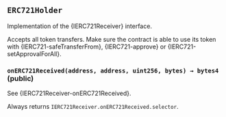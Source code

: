 ## `ERC721Holder`



Implementation of the {IERC721Receiver} interface.

Accepts all token transfers.
Make sure the contract is able to use its token with {IERC721-safeTransferFrom}, {IERC721-approve} or {IERC721-setApprovalForAll}.


### `onERC721Received(address, address, uint256, bytes) → bytes4` (public)



See {IERC721Receiver-onERC721Received}.

Always returns `IERC721Receiver.onERC721Received.selector`.





